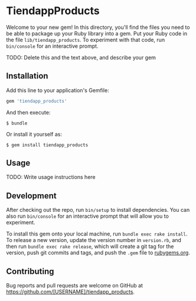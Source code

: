 # TiendappProducts

Welcome to your new gem! In this directory, you'll find the files you need to be able to package up your Ruby library into a gem. Put your Ruby code in the file `lib/tiendapp_products`. To experiment with that code, run `bin/console` for an interactive prompt.

TODO: Delete this and the text above, and describe your gem

## Installation

Add this line to your application's Gemfile:

```ruby
gem 'tiendapp_products'
```

And then execute:

    $ bundle

Or install it yourself as:

    $ gem install tiendapp_products

## Usage

TODO: Write usage instructions here

## Development

After checking out the repo, run `bin/setup` to install dependencies. You can also run `bin/console` for an interactive prompt that will allow you to experiment.

To install this gem onto your local machine, run `bundle exec rake install`. To release a new version, update the version number in `version.rb`, and then run `bundle exec rake release`, which will create a git tag for the version, push git commits and tags, and push the `.gem` file to [rubygems.org](https://rubygems.org).

## Contributing

Bug reports and pull requests are welcome on GitHub at https://github.com/[USERNAME]/tiendapp_products.
